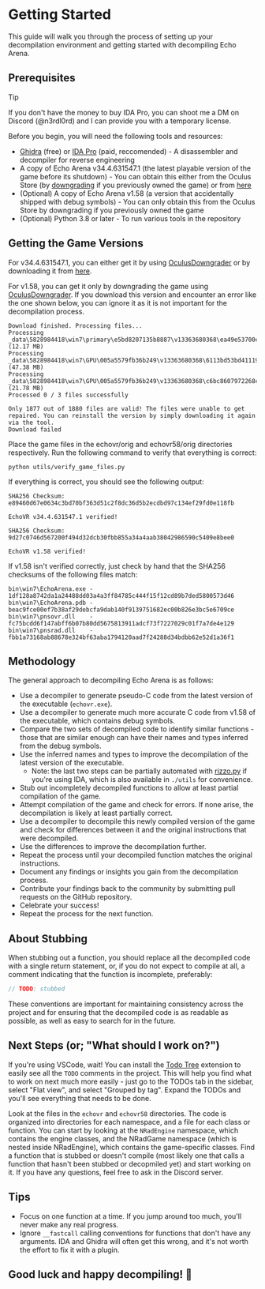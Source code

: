 # Getting Started

This guide will walk you through the process of setting up your decompilation environment and getting started with decompiling Echo Arena.

## Prerequisites

> [!TIP]
> If you don't have the money to buy IDA Pro, you can shoot me a DM on Discord (@n3rdl0rd) and I can provide you with a temporary license.

Before you begin, you will need the following tools and resources:

- [Ghidra](https://ghidra-sre.org/) (free) or [IDA Pro](https://www.hex-rays.com/products/ida/) (paid, reccomended) - A disassembler and decompiler for reverse engineering
- A copy of Echo Arena v34.4.631547.1 (the latest playable version of the game before its shutdown) - You can obtain this either from the Oculus Store (by [downgrading](https://computerelite.github.io/tools/Oculus/OculusDowngraderGuide.html) if you previously owned the game) or from [here](https://drive.google.com/file/d/1At6J2RssQTHzYtOLJ6riLHsqdj-TROEg/view)
- (Optional) A copy of Echo Arena v1.58 (a version that accidentally shipped with debug symbols) - You can only obtain this from the Oculus Store by downgrading if you previously owned the game
- (Optional) Python 3.8 or later - To run various tools in the repository

## Getting the Game Versions

For v34.4.631547.1, you can either get it by using [OculusDowngrader](https://computerelite.github.io/tools/Oculus/OculusDowngraderGuide.html) or by downloading it from [here](https://drive.google.com/file/d/1At6J2RssQTHzYtOLJ6riLHsqdj-TROEg/view).

For v1.58, you can get it only by downgrading the game using [OculusDowngrader](https://computerelite.github.io/tools/Oculus/OculusDowngraderGuide.html). If you download this version and encounter an error like the one shown below, you can ignore it as it is not important for the decompilation process.

```plaintext
Download finished. Processing files...
Processing _data\5828984418\win7\primary\e5bd8207135b8887\v13363680368\ea49e53700c44a2c (12.17 MB)
Processing _data\5828984418\win7\GPU\005a5579fb36b249\v13363680368\6113bd53bd411194 (47.38 MB)
Processing _data\5828984418\win7\GPU\005a5579fb36b249\v13363680368\c6bc8607972268c9 (21.78 MB)
Processed 0 / 3 files successfully

Only 1877 out of 1880 files are valid! The files were unable to get repaired. You can reinstall the version by simply downloading it again via the tool.
Download failed
```

Place the game files in the echovr/orig and echovr58/orig directories respectively. Run the following command to verify that everything is correct:

```batch
python utils/verify_game_files.py
```

If everything is correct, you should see the following output:

```plaintext
SHA256 Checksum: e89460d67e0634c3bd70bf363d51c2f8dc36d5b2ecdbd97c134ef29fd0e118fb

EchoVR v34.4.631547.1 verified!

SHA256 Checksum: 9d27c0746d567200f494d32dcb30fbb855a34a4aab38042986590c5409e8bee0

EchoVR v1.58 verified!
```

If v1.58 isn't verified correctly, just check by hand that the SHA256 checksums of the following files match:

```plaintext
bin\win7\EchoArena.exe - 1df128a8742da1a24488dd03a4a3ff84785c444f15f12cd89b7ded5800573d46
bin\win7\EchoArena.pdb - beac9fce00ef7b38af29debcfa9dab140f9139751682ec00b826e3bc5e6709ce
bin\win7\pnsovr.dll    - fc75bcdd6f147abff6b07b80dd5675813911adcf73f7227029c01f7a7de4e129
bin\win7\pnsrad.dll    - fbb1a73168ab88678e324bf63aba1794120aad7f24288d34bdbb62e52d1a36f1
```

## Methodology

The general approach to decompiling Echo Arena is as follows:

- Use a decompiler to generate pseudo-C code from the latest version of the executable (`echovr.exe`).
- Use a decompiler to generate much more accurate C code from v1.58 of the executable, which contains debug symbols.
- Compare the two sets of decompiled code to identify similar functions - those that are similar enough can have their names and types inferred from the debug symbols.
- Use the inferred names and types to improve the decompilation of the latest version of the executable.
  - Note: the last two steps can be partially automated with [rizzo.py](https://github.com/grayhatacademy/ida/tree/master/plugins/rizzo) if you're using IDA, which is also available in `./utils` for convenience.
- Stub out incompletely decompiled functions to allow at least partial compilation of the game.
- Attempt compilation of the game and check for errors. If none arise, the decompilation is likely at least partially correct.
- Use a decompiler to decompile this newly compiled version of the game and check for differences between it and the original instructions that were decompiled.
- Use the differences to improve the decompilation further.
- Repeat the process until your decompiled function matches the original instructions.
- Document any findings or insights you gain from the decompilation process.
- Contribute your findings back to the community by submitting pull requests on the GitHub repository.
- Celebrate your success!
- Repeat the process for the next function.

## About Stubbing

When stubbing out a function, you should replace all the decompiled code with a single return statement, or, if you do not expect to compile at all, a comment indicating that the function is incomplete, preferably:

```c
// TODO: stubbed
```

These conventions are important for maintaining consistency across the project and for ensuring that the decompiled code is as readable as possible, as well as easy to search for in the future.

## Next Steps (or; "What should I work on?")

If you're using VSCode, wait! You can install the [Todo Tree](https://marketplace.visualstudio.com/items?itemName=Gruntfuggly.todo-tree) extension to easily see all the `TODO` comments in the project. This will help you find what to work on next much more easily - just go to the TODOs tab in the sidebar, select "Flat view", and select "Grouped by tag". Expand the TODOs and you'll see everything that needs to be done.

Look at the files in the `echovr` and `echovr58` directories. The code is organized into directories for each namespace, and a file for each class or function. You can start by looking at the `NRadEngine` namespace, which contains the engine classes, and the NRadGame namespace (which is nested inside NRadEngine), which contains the game-specific classes. Find a function that is stubbed or doesn't compile (most likely one that calls a function that hasn't been stubbed or decopmiled yet) and start working on it. If you have any questions, feel free to ask in the Discord server.

## Tips

- Focus on one function at a time. If you jump around too much, you'll never make any real progress.
- Ignore `__fastcall` calling conventions for functions that don't have any arguments. IDA and Ghidra will often get this wrong, and it's not worth the effort to fix it with a plugin.
<!-- TODO: more tips -->

## Good luck and happy decompiling! 🎉
